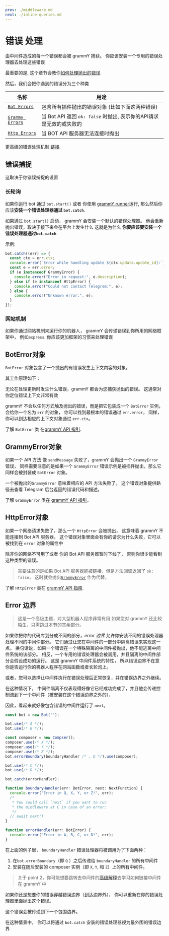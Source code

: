 ```yaml
---
prev: ./middleware.md
next: ./inline-queries.md
---
```


# 错误 处理

由中间件造成的每一个错误都会被 grammY 捕获。
你应该安装一个专用的错误处理器去处理这些错误


最重要的是, 这个章节会教你[如何处理抛出的错误](#错误捕捉).

然后，我们会把你遇到的错误分为三个种类

| 名称                                     | 用途                                                                                                   |
| ---------------------------------------- | --------------------------------------------------------------------------------------------------------- |
| [`Bot Errors`](#BotError对象)       | 包含所有插件抛出的错误对象 (比如下面这两种错误)               |
| [`Grammy Errors`](#GrammyError对象) | 当 Bot API 返回 `ok: false` 时抛出,  表示你的API请求是无效的或失败的|
| [`Http Errors`](#HttpError对象)     | 当 BOT API 服务器无法连接时抛出                             |


更高级的错误处理机制 [链接](#error-边界).

## 错误捕捉

这取决于你错误捕捉的设置

### 长轮询

如果你运行 bot 通过 `bot.start()` 或者 你使用 [grammY runner](/plugins/runner.md)运行, 那么然后你应该**安装一个错误处理器通过 `bot.catch`**.

如果通过 `bot.start()` 启动， grammY 会安装一个默认的错误处理器。
他会重新抛出错误，取决于接下来会在平台上发生什么
这就是为什么 **你要应该要安装一个错误处理器通过`bot.catch`**

示例:

```ts
bot.catch((err) => {
  const ctx = err.ctx;
  console.error(`Error while handling update ${ctx.update.update_id}:`);
  const e = err.error;
  if (e instanceof GrammyError) {
    console.error("Error in request:", e.description);
  } else if (e instanceof HttpError) {
    console.error("Could not contact Telegram:", e);
  } else {
    console.error("Unknown error:", e);
  }
});
```

### 网站机制

如果你通过网站机制来运行你的机器人， grammY 会传递错误到你所用的网络框架中， 例如`express`.
你应该更加框架的习惯来处理错误

##  BotError对象

`BotError` 对象包含了一个抛出的有错误发生上下文内容的对象。

其工作原理如下：

无论在处理更新时发生什么错误，grammY 都会为您捕获抛出的错误。
这通常对你定位错误上下文非常有效

grammY 不会以任何方式触及抛出的错误，而是把它包装成一个 `BotError` 实例，
会给你一个名为 `err` 的对象， 你可以找到最根本的错误通过 `err.error`，
同样，你可以到达相应的上下文对象通过 `err.ctx`。

了解 `BotError` 类 在[grammY API 指引](https://doc.deno.land/https/deno.land/x/grammy/mod.ts#BotError).

## GrammyError对象

如果一个 API 方法 像 `sendMessage` 失败了，grammY 会抛出一个 `GrammyError` 错误，
同样需要注意的是如果一个 `GrammyError` 错误示例是被插件抛出，那么它同样会被封装成 `BotError` 对象。

一个被抛出的`GrammyError` 意味着相应的 API 方法失败了。
这个错误对象提供路径去查看 Telegram 后台返回的错误代码和描述。

了解 `GrammyError` 类在 [grammY API 指引](https://doc.deno.land/https/deno.land/x/grammy/mod.ts#GrammyError)。

## HttpError对象

如果一个网络请求失败了，那么一个 `HttpError` 会被抛出，
这意味着 grammY 不能连接到 Bot API 服务器。
这个错误对象里面会有你的请求为什么失败，它可以被找到在 `error` 对象的属性中

除非你的网络不可用了或者 你的 Bot API 服务器暂时下线了， 否则你很少能看到这种类型的错误。

> 需要注意的是如果  Bot API 服务器能被链接，但是方法回调返回了 `ok: false`， 这时就会抛出[`GrammyError`](/guide/errors.md#GrammyError对象) 作为代替。

了解 `HttpError` 类在 [grammY API 指南](https://doc.deno.land/https/deno.land/x/grammy/mod.ts#HttpError).

## Error 边界

> 这是一个高级主题，对大型机器人程序非常有用
> 如果您对 grammY 还比较陌生，只需跳过本节的其余部分。

如果你把你的代码库划分成不同的部分，_error 边界_ 允许你安装不同的错误处理器处理不同的中间件部分。
它们通过让您在中间件的一部分中隔离错误来实现这一点。
换句话说，如果一个错误在一个特殊隔离的中间件被抛出，他不能逃离中间件系统的该部分。
相反，一个专用的错误处理器会被调用，并且隔离的中间件部分会假设成功的运行。
这是 grammY 中间件系统的特性， 所以错误边界不在意你是否运行你的机器人程序在网站函数或者长轮询上。

或者，您可以选择让中间件执行在错误处理后正常恢复，并在错误边界之外继续。

在这种情况下， 中间件隔离不仅表现得好像它已经成功完成了，并且他会传递控制流到下一个中间件（被安装在这个错误边界之外的），

因此，看起来就好像包含错误的中间件运行了 `next`。

```ts
const bot = new Bot("");

bot.use(/* A */);
bot.use(/* B */);

const composer = new Compser();
composer.use(/* X */);
composer.use(/* Y */);
composer.use(/* Z */);
bot.errorBoundary(boundaryHandler /* , Q */).use(composer);

bot.use(/* C */);
bot.use(/* D */);

bot.catch(errorHandler);

function boundaryHandler(err: BotError, next: NextFunction) {
  console.error("Error in Q, X, Y, or Z!", err);
  /*
   * You could call `next` if you want to run
   * the middleware at C in case of an error:
   */
  // await next()
}

function errorHandler(err: BotError) {
  console.error("Error in A, B, C, or D!", err);
}
```

在上面的例子里， `boundaryHandler` 错误处理器将被调用为了下面两种：

1. 在`bot.errorBoundary`（即 `Q` ）之后传递给 `boundaryHandler` 的所有中间件
2. 安装在随后安装的 composer 实例（即 `X`, `Y`, 和 `Z`）上的所有中间件。

> 关于 point 2，你可能想要跳转去中间件的[高级解释](/advanced/middleware.md)去学习如何链接中间件在 grammY 中

如果你还是想要你的错误穿越错误边界（到达边界外）， 你可以重新在你的错误处理器里面抛出这个错误。

这个错误会被传递到下一个包围边界。

在这种情景中， 你可以将通过 `bot.catch` 安装的错误处理器视为最外围的错误边界
